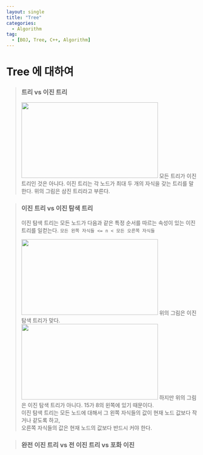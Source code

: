 ```yaml
---
layout: single
title: "Tree"
categories:
  - Algorithm
tag:
  - [BOJ, Tree, C++, Algorithm]
---
```


# Tree 에 대하여

> ### 트리 vs 이진 트리
> <img src="https://user-images.githubusercontent.com/87271529/167438568-e9f307fd-bf2f-47c2-80c0-4c3bac98cece.png" width="360" height="200"/>
> 모든 트리가 이진 트리인 것은 아니다. 이진 트리는 각 노드가 최대 두 개의 자식을 갖는 트리를 말한다.
> 위의 그림은 삼진 트리라고 부른다.

> ### 이진 트리 vs 이진 탐색 트리
> 이진 탐색 트리는 모든 노드가 다음과 같은 특정 순서를 따르는 속성이 있는 이진 트리를 일컫는다.
> `모든 왼쪽 자식들 <= n < 모든 오른쪽 자식들`
> 
> <img src="https://user-images.githubusercontent.com/87271529/167440019-e8c84a98-b109-496a-a765-faef6590e3ec.png" width="360" height="200"/>
> 위의 그림은 이진 탐색 트리가 맞다.
> 
> <img src="https://user-images.githubusercontent.com/87271529/167440234-6f3d39f8-fc42-4445-be19-b1d655089d25.png" width="360" height="200"/>
> 하지만 위의 그림은 이진 탐색 트리가 아니다. 15가 8의 왼쪽에 있기 때문이다. <br>
> 이진 탐색 트리는 모든 노드에 대해서 그 왼쪽 자식들의 값이 현재 노드 값보다 작거나 같도록 하고, <br>
> 오른쪽 자식들의 값은 현재 노드의 값보다 반드시 커야 한다.

> ### 완전 이진 트리 vs 전 이진 트리 vs 포화 이진 
> 

